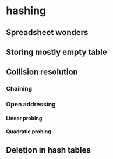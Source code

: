 # hashing

## Spreadsheet wonders

## Storing mostly empty table

## Collision resolution

### Chaining

### Open addressing

#### Linear probing

#### Quadratic probing

## Deletion in hash tables
